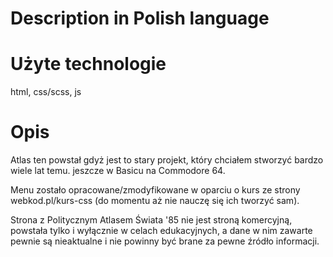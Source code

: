 # Description in Polish language

# Użyte technologie
html, css/scss, js

# Opis
Atlas ten powstał gdyż jest to stary projekt, który chciałem stworzyć bardzo wiele lat temu. jeszcze w Basicu na Commodore 64.

Menu zostało opracowane/zmodyfikowane w oparciu o kurs ze strony webkod.pl/kurs-css (do momentu aż nie nauczę się ich tworzyć sam).

Strona z Politycznym Atlasem Świata '85 nie jest stroną komercyjną, powstała tylko i wyłącznie w celach edukacyjnych, a dane w nim zawarte pewnie są nieaktualne i nie powinny być brane za pewne źródło informacji.
